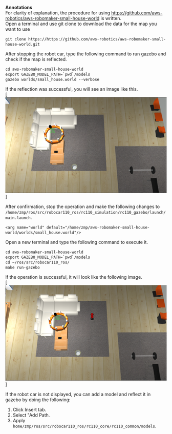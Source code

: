 **Annotations**  
For clarity of explanation, the procedure for using https://github.com/aws-robotics/aws-robomaker-small-house-world is written.    
Open a terminal and use git clone to download the data for the map you want to use  
```
git clone https://https://github.com/aws-robotics/aws-robomaker-small-house-world.git
```  

After stopping the robot car, type the following command to run gazebo and check if the map is reflected.
```
cd aws-robomaker-small-house-world
export GAZEBO_MODEL_PATH=`pwd`/models
gazebo worlds/small_house.world --verbose
```  
If the reflection was successful, you will see an image like this.  
[![](images/norobocar.png)]  

After confirmation, stop the operation and make the following changes to `/home/zmp/ros/src/robocar110_ros/rc110_simulation/rc110_gazebo/launch/main.launch`.
```
<arg name="world" default="/home/zmp/aws-robomaker-small-house-world/worlds/small_house.world"/>
```  
Open a new terminal and type the following command to execute it.
```
cd aws-robomaker-small-house-world
export GAZEBO_MODEL_PATH=`pwd`/models
cd ~/ros/src/robocar110_ros/
make run-gazebo
```  
If the operation is successful, it will look like the following image.  
[![](images/robocar_in.png)]  

If the robot car is not displayed, you can add a model and reflect it in gazebo by doing the following:  
1. Click Insert tab.  
2. Select "Add Path.  
3. Apply `home/zmp/ros/src/robocar110_ros/rc110_core/rc110_common/models`.

